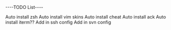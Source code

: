 ----TODO List----

Auto install zsh
Auto install vim skins
Auto install cheat
Auto install ack
Auto install iterm??
Add in ssh config
Add in svn config


